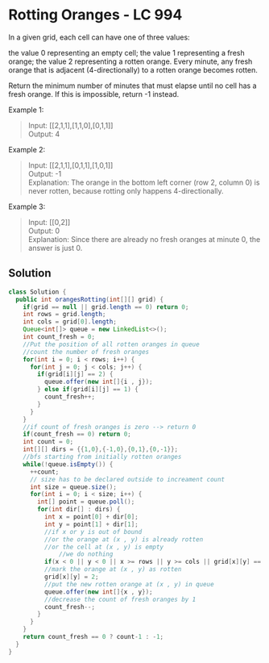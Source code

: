 # Rotting Oranges - LC 994
In a given grid, each cell can have one of three values:

the value 0 representing an empty cell;
the value 1 representing a fresh orange;
the value 2 representing a rotten orange.
Every minute, any fresh orange that is adjacent (4-directionally) to a rotten orange becomes rotten.

Return the minimum number of minutes that must elapse until no cell has a fresh orange.  If this is impossible, return -1 instead.

Example 1:

>Input: [[2,1,1],[1,1,0],[0,1,1]]\
>Output: 4

Example 2:

>Input: [[2,1,1],[0,1,1],[1,0,1]]\
>Output: -1\
>Explanation:  The orange in the bottom left corner (row 2, column 0) is never rotten, because rotting only happens 4-directionally.

Example 3:

>Input: [[0,2]]\
>Output: 0\
>Explanation:  Since there are already no fresh oranges at minute 0, the answer is just 0.

## Solution
```java
class Solution {
  public int orangesRotting(int[][] grid) {
    if(grid == null || grid.length == 0) return 0;
    int rows = grid.length;
    int cols = grid[0].length;
    Queue<int[]> queue = new LinkedList<>();
    int count_fresh = 0;
    //Put the position of all rotten oranges in queue
    //count the number of fresh oranges
    for(int i = 0; i < rows; i++) {
      for(int j = 0; j < cols; j++) {
        if(grid[i][j] == 2) {
          queue.offer(new int[]{i , j});
        } else if(grid[i][j] == 1) {
          count_fresh++;
        }
      }
    }
    //if count of fresh oranges is zero --> return 0 
    if(count_fresh == 0) return 0;
    int count = 0;
    int[][] dirs = {{1,0},{-1,0},{0,1},{0,-1}};
    //bfs starting from initially rotten oranges
    while(!queue.isEmpty()) {
      ++count;
      // size has to be declared outside to increament count
      int size = queue.size();
      for(int i = 0; i < size; i++) {
        int[] point = queue.poll();
        for(int dir[] : dirs) {
          int x = point[0] + dir[0];
          int y = point[1] + dir[1];
          //if x or y is out of bound
          //or the orange at (x , y) is already rotten
          //or the cell at (x , y) is empty
              //we do nothing
          if(x < 0 || y < 0 || x >= rows || y >= cols || grid[x][y] == 0 || grid[x][y] == 2) continue;
          //mark the orange at (x , y) as rotten
          grid[x][y] = 2;
          //put the new rotten orange at (x , y) in queue
          queue.offer(new int[]{x , y});
          //decrease the count of fresh oranges by 1
          count_fresh--;
        }
      }
    }
    return count_fresh == 0 ? count-1 : -1;
  }
}
```